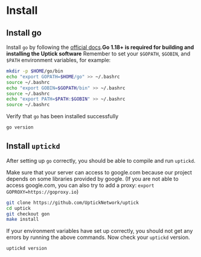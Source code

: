 # Install

## Install go

Install `go` by following the [official docs](https://golang.org/doc/install).**Go 1.18+ is required for building and installing the Uptick software**
Remember to set your `$GOPATH`, `$GOBIN`, and `$PATH` environment variables, for example:

```bash
mkdir -p $HOME/go/bin
echo "export GOPATH=$HOME/go" >> ~/.bashrc
source ~/.bashrc
echo "export GOBIN=$GOPATH/bin" >> ~/.bashrc
source ~/.bashrc
echo "export PATH=$PATH:$GOBIN" >> ~/.bashrc
source ~/.bashrc
```

Verify that `go` has been installed successfully

```bash
go version
```

## Install `uptickd`

After setting up `go` correctly, you should be able to compile and run `uptickd`.

Make sure that your server can access to google.com because our project depends on some libraries provided by google. (If you are not able to access google.com, you can also try to add a proxy: `export GOPROXY=https://goproxy.io`)

```bash
git clone https://github.com/UptickNetwork/uptick
cd uptick
git checkout gon
make install
```

If your environment variables have set up correctly, you should not get any errors by running the above commands.
Now check your `uptickd` version.

```bash
uptickd version
```
